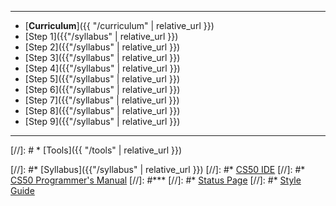 ***
* [**Curriculum**]({{ "/curriculum" | relative_url }})
* [Step 1]({{"/syllabus" | relative_url }})
* [Step 2]({{"/syllabus" | relative_url }})
* [Step 3]({{"/syllabus" | relative_url }})
* [Step 4]({{"/syllabus" | relative_url }})
* [Step 5]({{"/syllabus" | relative_url }})
* [Step 6]({{"/syllabus" | relative_url }})
* [Step 7]({{"/syllabus" | relative_url }})
* [Step 8]({{"/syllabus" | relative_url }})
* [Step 9]({{"/syllabus" | relative_url }})

***
[//]: # * [Tools]({{ "/tools" | relative_url }})


[//]: #* [Syllabus]({{"/syllabus" | relative_url }})
[//]: #* [CS50 IDE](https://ide.cs50.io/)
[//]: #* [CS50 Programmer's Manual](https://man.cs50.io/)
[//]: #***
[//]: #* [Status Page](https://cs50.statuspage.io/)
[//]: #* [Style Guide](https://cs50.readthedocs.io/style/c/)
